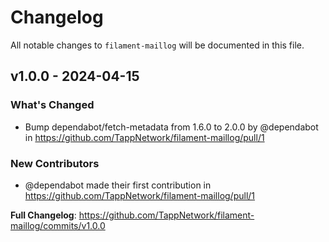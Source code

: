 # Changelog

All notable changes to `filament-maillog` will be documented in this file.

## v1.0.0 - 2024-04-15

### What's Changed

* Bump dependabot/fetch-metadata from 1.6.0 to 2.0.0 by @dependabot in https://github.com/TappNetwork/filament-maillog/pull/1

### New Contributors

* @dependabot made their first contribution in https://github.com/TappNetwork/filament-maillog/pull/1

**Full Changelog**: https://github.com/TappNetwork/filament-maillog/commits/v1.0.0
